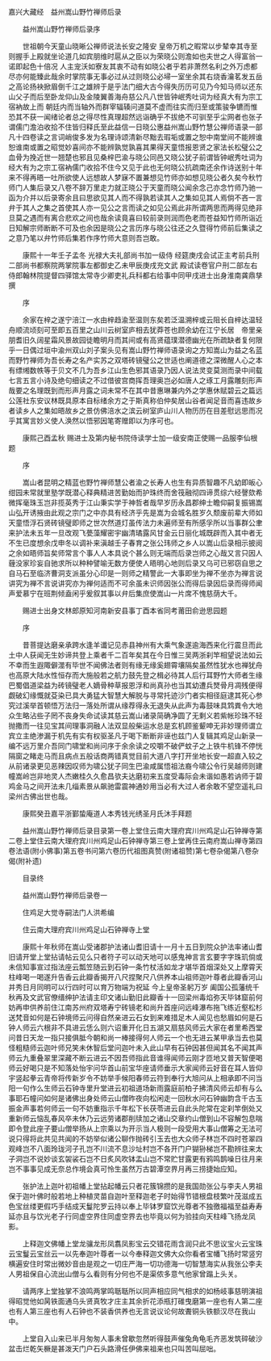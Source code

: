 <!-- { "loadSidebar": true } -->
嘉兴大藏经　益州嵩山野竹禅师后录


　　益州嵩山野竹禅师后录序

　　世祖朝今天童山晓晰公禅师说法长安之隆安
皇帝万机之暇常以步辇幸其寺至则握手上殿就坐论道几如宾朋维时扈从之臣以为荣晓公则澹如也夫世之人得富翁一诺即起色十倍况
人主宠沃如寮友其衷不动有如晓公者乎若非萧然名利之外万虑都尽亦何能臻此哉余时掌院事无事必过从过则晓公必埽一室坐余其右烧香瀹茗发五岳之高论扬袂掀眉倒千江之雄辨于是乎法门细大古今得失历历可见乃今知马师以还东山父子而后至卧龙仰山及金陵翼善海舟慈公凡八世皆钟岷秀吐词为经真大有为宗工宿衲故上而
朝廷内而当轴外而群宰辐辏问道莫不虚而往实而归至或策骏争镳而惟恐其不获一闻绪论者总之得尽性真理超然远诣确乎不拔绝不可驯至乎尘网者也张子谓儒门澹泊收拾不住皆归释氏至此益信一日晓公惠益州嵩山野竹慧公禅师语录一部凡十四卷读之言词峭俊多发为名理诗颂清新尽黜去瑕垢或置之恕中南堂间不能辨谁恕谁南或置之昭觉妙喜间亦不能辨孰觉孰喜其果得天童悟报恩贤之家法长松璧公之血骨为挽近世一翘楚也邪且见桑梓巴渝与晓公同邑又晓公犹子前谓皆钟岷秀吐词为经大有为之宗工宿衲儒门收拾不住今又见于此也无何晓公抗疏南还余作诗送别十年来不得再晤一吐所欲使人远想故人梦寐不置兼想见竹师亦如想见晓公者久矣今秋竹师门人集后录又八卷不辞万里走力就正晓公于天童而晓公闻余念己亦念竹师乃驰一函为介并以后录寄余且曰思欲见其人而不得孰若读其人之集如见其人焉倘不吝一言弁于其人之集之首使其人亦一见公之言而读之如见公焉此非所谓两思而两得见绝非旦莫之遇而有离合悲欢之间也哉余读竟喜曰较前录则润而色老而苍益知竹师所诣近日知解宗师断断不可及也余因是晓公之言历序与晓公往还之久暨得竹师前后集读之之意乃笔以弁竹师后集若作序竹师大意则吾岂敢。

　　康熙十一年壬子孟冬
光禄大夫礼部尚书加一级侍
经筵庚戌会试正主考前兵刑二部尚书都察院两掌院事左都御史乙未甲辰庚戌充文武
殿试读卷官户刑二部左右侍郎翰林院提督四驿馆太常寺少卿吏礼兵科都右给事中同甲戌进士出身淮南龚鼎孳撰

　　序

　　余家在梓之遂宁涪江一水由梓趋渝至温则东矣若泛温溯梓或云阻长自梓达温轻舟顺流顷刻可至即五百里之山川云树室庐相去犹莽苍也顾余幼在江宁长居　帝里亲朋耆旧久阔星霜风景故园徒瞻明月而其间或有高贤蕴璞潜德幽光在所疏缺者复何限乎一日偶过垣中渝州双山刘子案头见有嵩山野竹禅师语录询之方知嵩山为益之名蓝而野竹禅师为吾长寿之名产实苏之双塔砖镜璧公之世适也阐道德之深微醒人心之本有缥缃数帙等于贝文不几为吾乡江山生色邪其语录乃因人说法灵变莫测而录中间载七言五言小诗及绝句细读之不过借彼宫商挥吾理奥岂必如唐人之琢工月露雕刻形声哉要之名理既到而形声月露之词未常不在其中昔惠琳兼内外之学惠休赋碧云之篇远公莲社东安议林既具原本自标绪余方之于斯真称伯仲矣居山谷者闻足音而喜违故乡者读乡人之集如晤故乡之景仿佛涪水之滨云树室庐山川人物历历在目差慰远思而况乎其寓言妙义使人涣然以悟邪因笔寄赠即以为序可也。

　　康熙己酉孟秋
赐进士及第内秘书院侍读学士加一级安南正使赐一品服李仙根题

　　序

　　嵩山者昆明之精蓝也野竹禅师慧公者渝之长寿人也生有异质智趣不凡幼即皈心绀园未常就里塾学既潜心释典精进苦勤始而护珠终而舍筏融彻四谛贯综六经謦欬希微挥毫珠玉岂非揽英秀于江山秉实学于神哲者哉早岁历永昌郡绅士瞻仰嗣复振锡嵩山弘开诱掖由此观之宗门之中亦具有经济乎先是嵩为会城名胜岁久颓废前辈大师如天童悟浮石贤砖镜璧即师之世次然道灯虽传法力未遍师至有所感孚所以当事群公聿来护法未五年一旦改观飞甍藻耀密宇幽清璚露风甘金云日丽化城既辟而入其中者无不生已度想余戊申冬以调补来滇越壬子春育之张公玮师之乡人以嵩山后录相示披阅之余如晤师旨矣师常言个事人人本具说个甚么则无端而后录岂师之心哉又言只因人薶没家珍妄自驰求所以种种譬喻无数方便使人晤明心地则后录又乌可已邪窃自思之自马石至临济曹洞支派虽分心印是一则师之精警此一大事即坐为禅不坐亦为禅言说讲究为禅不言说讲究亦为禅何适而不可余虽未识师因张公而得后录因后录而得师闻声爱慕宁在班荆倾盍闲乎爰叙其事以弁后集庶使嵩山一片席不愧慈荫大千。

　　赐进士出身文林郎原知河南新安县事丁酉本省同考莆田俞逊思园题

　　序

　　昔菩提达磨亲承跨水逢羊谶记见赤县神州有大乘气象遂逾海西来化行震旦而此土中人获闻无生妙谛共登上乘者千二百年矣其在今日惟三吴两浙刹竿相望说法如云不幸而生遐陬僻澨有毕世不闻佛法者则有缘无缘奚翅霄壤隔矣虽然性犹水也禅犹舟也高原大陆水性恒存而大施般若之航力鼓先登之楫必待其人后行耳野竹大师者生缘巴蜀倡道梁益为砖镜璧老人嫡骨种草报恩浮和尚真孙也当其幼遭兵燹骨月凋残便得觑破幻缘慨就芟染已具大勇猛大智慧大解脱与寻常托迹沙门者实相径庭逮其死心参究过溪举首顿悟万法归一落处所谓从缘荐得永无退失从此声为毒鼓味具鸩粪令大地众生略沾些子罔不丧身失命试读其慈云嵩山诸录简确净圆了无剩义若紫帐珍珠不轻抛撒而一往见宝其间理事洞融人法双显般柴运水总是玄机顾鉴颦呻无非妙理师谓立宾立主绝渗漏于机先有实有权驱圣凡于喝下断断非诬也兹门人复辑其鸡足山新录一编不远万里介吾同门啸堂和尚问序于余余读之咬嚼不破俨蚊子之上铁牛机锋不停恍隔窗之睹走马而且病点五般话商两错真觉目前大道八字打开坐地长安一超直入较之从前诸录更见恶辣因叹师为啸公犹子同生巴渝咸属悟祖法裔今啸公令行吴越师则建幢嵩岭岂非地灵人杰嫩桂久久愈昌欤夫达磨初来五度受毒际会未谐如愚若讷师于碧鸡金马之间开法未几缁素景从飙驰雷震神通妙用当必有大过人者余敢不望空遥礼曰梁州古佛出世也哉。

　　康熙癸丑嘉平浙鄞蛰庵道人本秀钱光绣圣月氏沐手拜题

　　益州嵩山野竹禅师后录目录第一卷上堂住云南大理府宾川州鸡足山石钟禅寺第二卷上堂住云南大理府宾川州鸡足山石钟禅寺第三卷上堂再住云南府嵩山禅寺第四卷法语(附小佛事)第五卷书问第六卷历代祖图真赞(附诸祖赞)第七卷杂偈第八卷杂偈(附补遗)

　　目录终

　　益州嵩山野竹禅师后录卷一

　　住鸡足大觉寺嗣法门人洪希编

　　住云南大理府宾川州鸡足山石钟禅寺上堂

　　康熙十年秋师在嵩山受诸郡护法诸山耆旧请十一月十五日到院众护法率诸山耆旧请开堂上堂拈请帖云见么只者符子可以动天地可以感鬼神言言玄要字字珠玑倘或未信知事宣过指法座云瓢笠随云到石钟一条竹杖活如龙才堪华首烟深处又上摩霄天柱峰喝一喝遂升告香云此瓣香揭开八尺捏聚尺八供养本山祖师迦叶尊者此瓣香河山并秀日月同明可以行四时可以育万物端为祝延
今上皇帝圣躬万岁
阖国公孤藩统千秋再及文武官僚缙绅护法请主印文诸山勤旧此瓣香十一回梁州毒焰弥天毕钵窟前何妨再申供养前住江南苏州府双塔寿宁砖镜老和尚升首座问远峰瀑布拖飞练近壑松杉送梵音如何是石钟境师云问得自然亲进云石女到来难措足木人闻见也愁眉如何是石钟人师云六根非不具进云恁么则六诏重开化日五湖又扇慈风师云大家在者里希西堂问昔日天龙一指只接俱胝今朝和尚一棒接得何人师云一个也无进云某甲承当去也莫怪粗糙师云迦叶师兄笑未休智后堂问迦叶未入此山早有石钟因甚但闻其名不闻其声师云九重叠翠里深藏不断云进云不因吾师指此音谁得闻师云刚才匝地又普天智便喝师云好喝只是不知落处怡宇问华首山前宝华座请师垂示大家闻师云好音在耳人皆仰宇竖起拳云青帝将传新岁令不妨举手候阳春师云符到奉行大旭问从上相承即不问当阳一句作么生师云石钟寺里升堂进云初祖道场新雨露庭前柏子拂清风师云却有与么事耶石幢问如何是诸佛出身处师云山僧昨夜向松闲走一回秋水问石钟幽韵含千古玉振金声事若何师云一句不妨重指示千年松下长茯苓进云自此头陀常在定刹竿倒处又重新师云恼乱春风卒未休乃云远劳诸郡削牍加之诸山交章约山僧到山不容解包息喘即令登此座子要山僧举扬从上宗乘以为开示当人极则一段受用大事山僧筹之无法可说只得将此共见共闻的不妨举似诸公聊作抛砖引玉去也大众师子林岂不四时苍翠四观峰岂不八面玲珑河子孔岂不川流不息沙址村岂不各开门户猢狲梯岂不勘辨往来太子洞岂不说妙谈玄袈裟石岂不日炙风吹钵盂山岂不常贮甘露更有鸦鸣鹊噪日往月来岂不事事见成无奈总作境会真可怜生虽然万古碧潭空界月再三捞捷始应知。

　　张护法上迦叶初祖幡上堂拈起幡云只者花簇锦攒的是我国勋张公与李夫人男祖保于迦叶佛时般若地上种植灵苗自迦叶至释迦老子时始得节错根盘枝繁叶茂滋成五色宝丝缕更假巧手结成天鬘陀罗云持以奉上毕钵罗窟饮光尊者不独徼福福至益寿寿延亦且与饮光老子行同虚空界住同虚空界去也毕竟以何为验挂向天柱峰飞扬龙凤影。

　　上释迦文佛幡上堂龙骧龙形凤翥凤影宝云交错花雨含润只此不思议宝火云宝珠云宝鬘云宝丝云一以先奉迦叶尊者一以今奉释迦文佛大众你看者宝幡飞扬时常竖穷横遍安住时常出微妙音由是观之一切庄严海一切功德海一切智慧海实从我张公李夫人男祖保自心流出山僧与么看则有分何也不是渠侬多意气他家曾蹋上头关。

　　请两序上堂独掌不浪鸣两掌鸣聒聒所以同声相应同气相求的如杨岐事慈明演祖得昭觉他如昺铁面通乌头贤真牧才庄主其余折花添瓶打碓曳磨第一座也有人第二座也有人第三座也有人石钟也不装香供养也无言说议论何故聻铜头铁额汉尽在我山中。

　　上堂自入山来已半月匆匆人事未曾歇忽然听得鼓声催兔角龟毛齐恶发筑碎破沙盆击烂乾矢橛是甚泼天门户石头路滑任伊佛来祖来也只叫苦叫屈咄。

